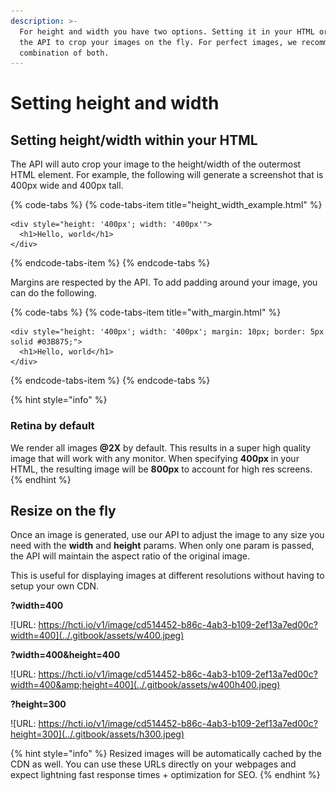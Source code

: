 ```yaml
---
description: >-
  For height and width you have two options. Setting it in your HTML or using
  the API to crop your images on the fly. For perfect images, we recommend a
  combination of both.
---
```


# Setting height and width

## Setting height/width within your HTML

The API will auto crop your image to the height/width of the outermost HTML element. For example, the following will generate a screenshot that is 400px wide and 400px tall.

{% code-tabs %}
{% code-tabs-item title="height\_width\_example.html" %}
```markup
<div style="height: '400px'; width: '400px'">
  <h1>Hello, world</h1>
</div>
```
{% endcode-tabs-item %}
{% endcode-tabs %}

Margins are respected by the API. To add padding around your image, you can do the following.

{% code-tabs %}
{% code-tabs-item title="with\_margin.html" %}
```markup
<div style="height: '400px'; width: '400px'; margin: 10px; border: 5px solid #03B875;"> 
  <h1>Hello, world</h1>
</div>
```
{% endcode-tabs-item %}
{% endcode-tabs %}

{% hint style="info" %}
### Retina by default

We render all images **@2X** by default. This results in a super high quality image that will work with any monitor. When specifying **400px** in your HTML, the resulting image will be **800px** to account for high res screens.
{% endhint %}

## Resize on the fly

Once an image is generated, use our API to adjust the image to any size you need with the **width** and **height** params. When only one param is passed, the API will maintain the aspect ratio of the original image.

This is useful for displaying images at different resolutions without having to setup your own CDN.

**?width=400**

![URL: https://hcti.io/v1/image/cd514452-b86c-4ab3-b109-2ef13a7ed00c?width=400](../.gitbook/assets/w400.jpeg)

**?width=400&height=400**

![URL: https://hcti.io/v1/image/cd514452-b86c-4ab3-b109-2ef13a7ed00c?width=400&amp;height=400](../.gitbook/assets/w400h400.jpeg)

**?height=300**

![URL: https://hcti.io/v1/image/cd514452-b86c-4ab3-b109-2ef13a7ed00c?height=300](../.gitbook/assets/h300.jpeg)

{% hint style="info" %}
Resized images will be automatically cached by the CDN as well. You can use these URLs directly on your webpages and expect lightning fast response times + optimization for SEO.
{% endhint %}

